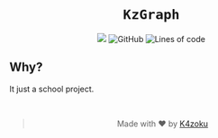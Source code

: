 <h1 align="center"><code>KzGraph</code></h1>
<p align="center">
    <img src="https://img.shields.io/badge/Development-WIP-FFAA33?style=for-the-badge">
    <img alt="GitHub" src="https://img.shields.io/github/license/K4zoku/KzGraph?style=for-the-badge">
    <img alt="Lines of code" src="https://img.shields.io/tokei/lines/github/K4zoku/KzGraph?style=for-the-badge">
</p>
<h2>Why?</h2>
<p align="justify">
    It just a school project.
</p>
<br>
<blockquote>
    <p align="center">Made with ♥️ by <a href="https://github.com/K4zoku">K4zoku</a></p>
</blockquote>